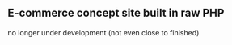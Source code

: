 ## E-commerce concept site built in raw PHP

no longer under development (not even close to finished)
